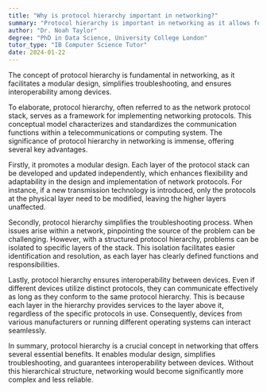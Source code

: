 ```yaml
---
title: "Why is protocol hierarchy important in networking?"
summary: "Protocol hierarchy is important in networking as it allows for modular design, simplifies troubleshooting, and ensures interoperability between devices."
author: "Dr. Noah Taylor"
degree: "PhD in Data Science, University College London"
tutor_type: "IB Computer Science Tutor"
date: 2024-01-22
---
```


The concept of protocol hierarchy is fundamental in networking, as it facilitates a modular design, simplifies troubleshooting, and ensures interoperability among devices.

To elaborate, protocol hierarchy, often referred to as the network protocol stack, serves as a framework for implementing networking protocols. This conceptual model characterizes and standardizes the communication functions within a telecommunications or computing system. The significance of protocol hierarchy in networking is immense, offering several key advantages.

Firstly, it promotes a modular design. Each layer of the protocol stack can be developed and updated independently, which enhances flexibility and adaptability in the design and implementation of network protocols. For instance, if a new transmission technology is introduced, only the protocols at the physical layer need to be modified, leaving the higher layers unaffected.

Secondly, protocol hierarchy simplifies the troubleshooting process. When issues arise within a network, pinpointing the source of the problem can be challenging. However, with a structured protocol hierarchy, problems can be isolated to specific layers of the stack. This isolation facilitates easier identification and resolution, as each layer has clearly defined functions and responsibilities.

Lastly, protocol hierarchy ensures interoperability between devices. Even if different devices utilize distinct protocols, they can communicate effectively as long as they conform to the same protocol hierarchy. This is because each layer in the hierarchy provides services to the layer above it, regardless of the specific protocols in use. Consequently, devices from various manufacturers or running different operating systems can interact seamlessly.

In summary, protocol hierarchy is a crucial concept in networking that offers several essential benefits. It enables modular design, simplifies troubleshooting, and guarantees interoperability between devices. Without this hierarchical structure, networking would become significantly more complex and less reliable.
    